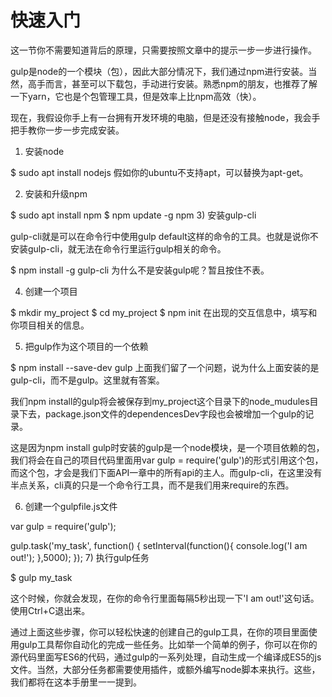 # 快速入门

这一节你不需要知道背后的原理，只需要按照文章中的提示一步一步进行操作。

gulp是node的一个模块（包），因此大部分情况下，我们通过npm进行安装。当然，高手而言，甚至可以下载包，手动进行安装。熟悉npm的朋友，也推荐了解一下yarn，它也是个包管理工具，但是效率上比npm高效（快）。

现在，我假设你手上有一台拥有开发环境的电脑，但是还没有接触node，我会手把手教你一步一步完成安装。

1) 安装node

$ sudo apt install nodejs
假如你的ubuntu不支持apt，可以替换为apt-get。

2) 安装和升级npm

$ sudo apt install npm
$ npm update -g npm
3) 安装gulp-cli

gulp-cli就是可以在命令行中使用gulp default这样的命令的工具。也就是说你不安装gulp-cli，就无法在命令行里运行gulp相关的命令。

$ npm install -g gulp-cli
为什么不是安装gulp呢？暂且按住不表。

4) 创建一个项目

$ mkdir my_project
$ cd my_project
$ npm init
在出现的交互信息中，填写和你项目相关的信息。

5) 把gulp作为这个项目的一个依赖

$ npm install --save-dev gulp
上面我们留了一个问题，说为什么上面安装的是gulp-cli，而不是gulp。这里就有答案。

我们npm install的gulp将会被保存到my_project这个目录下的node_mudules目录下去，package.json文件的dependencesDev字段也会被增加一个gulp的记录。

这是因为npm install gulp时安装的gulp是一个node模块，是一个项目依赖的包，我们将会在自己的项目代码里面用var gulp = require('gulp')的形式引用这个包，而这个包，才会是我们下面API一章中的所有api的主人。而gulp-cli，在这里没有半点关系，cli真的只是一个命令行工具，而不是我们用来require的东西。

6) 创建一个gulpfile.js文件

var gulp = require('gulp');

gulp.task('my_task', function() {
  setInterval(function(){
      console.log('I am out!');
  },5000);
});
7) 执行gulp任务

$ gulp my_task

这个时候，你就会发现，在你的命令行里面每隔5秒出现一下'I am out!'这句话。使用Ctrl+C退出来。

通过上面这些步骤，你可以轻松快速的创建自己的gulp工具，在你的项目里面使用gulp工具帮你自动化的完成一些任务。比如举一个简单的例子，你可以在你的源代码里面写ES6的代码，通过gulp的一系列处理，自动生成一个编译成ES5的js文件。当然，大部分任务都需要使用插件，或额外编写node脚本来执行。这些，我们都将在这本手册里一一提到。